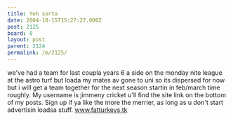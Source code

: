 ```yaml
---
title: Yeh sorta
date: 2004-10-15T15:27:27.000Z
post: 2125
board: 8
layout: post
parent: 2124
permalink: /m/2125/
---
```

we've had a team for last coupla years 6 a side on the monday nite league at the astro turf but loada my mates av gone to uni so its dispersed for now but i will get a team together for the next season startin in feb/march time roughly. My username is jimmeny cricket u'll find the site link on the bottom of my posts. Sign up if ya like the more the merrier, as long as u don't start advertisin loadsa stuff. <a href="http://www.fatturkeys.tk">www.fatturkeys.tk</a>
